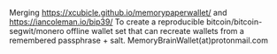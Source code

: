 Merging https://xcubicle.github.io/memorypaperwallet/ and https://iancoleman.io/bip39/
To create a reproducible bitcoin/bitcoin-segwit/monero offline wallet set
that can recreate wallets from a remembered passphrase + salt.
MemoryBrainWallet(at)protonmail.com


